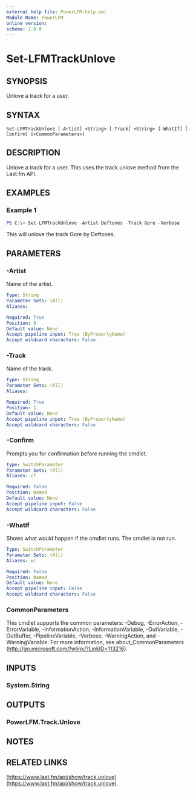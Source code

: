 ```yaml
---
external help file: PowerLFM-help.xml
Module Name: PowerLFM
online version:
schema: 2.0.0
---
```


# Set-LFMTrackUnlove

## SYNOPSIS
Unlove a track for a user.

## SYNTAX

```
Set-LFMTrackUnlove [-Artist] <String> [-Track] <String> [-WhatIf] [-Confirm] [<CommonParameters>]
```

## DESCRIPTION
Unlove a track for a user. This uses the track.unlove method from the Last.fm API.

## EXAMPLES

### Example 1
```powershell
PS C:\> Set-LFMTrackUnlove -Artist Deftones -Track Gore -Verbose
```

This will unlove the track Gore by Deftones.

## PARAMETERS

### -Artist
Name of the artist.

```yaml
Type: String
Parameter Sets: (All)
Aliases:

Required: True
Position: 0
Default value: None
Accept pipeline input: True (ByPropertyName)
Accept wildcard characters: False
```

### -Track
Name of the track.

```yaml
Type: String
Parameter Sets: (All)
Aliases:

Required: True
Position: 1
Default value: None
Accept pipeline input: True (ByPropertyName)
Accept wildcard characters: False
```

### -Confirm
Prompts you for confirmation before running the cmdlet.

```yaml
Type: SwitchParameter
Parameter Sets: (All)
Aliases: cf

Required: False
Position: Named
Default value: None
Accept pipeline input: False
Accept wildcard characters: False
```

### -WhatIf
Shows what would happen if the cmdlet runs.
The cmdlet is not run.

```yaml
Type: SwitchParameter
Parameter Sets: (All)
Aliases: wi

Required: False
Position: Named
Default value: None
Accept pipeline input: False
Accept wildcard characters: False
```

### CommonParameters
This cmdlet supports the common parameters: -Debug, -ErrorAction, -ErrorVariable, -InformationAction, -InformationVariable, -OutVariable, -OutBuffer, -PipelineVariable, -Verbose, -WarningAction, and -WarningVariable.
For more information, see about_CommonParameters (http://go.microsoft.com/fwlink/?LinkID=113216).

## INPUTS

### System.String

## OUTPUTS

### PowerLFM.Track.Unlove

## NOTES

## RELATED LINKS

[https://www.last.fm/api/show/track.unlove](https://www.last.fm/api/show/track.unlove)
